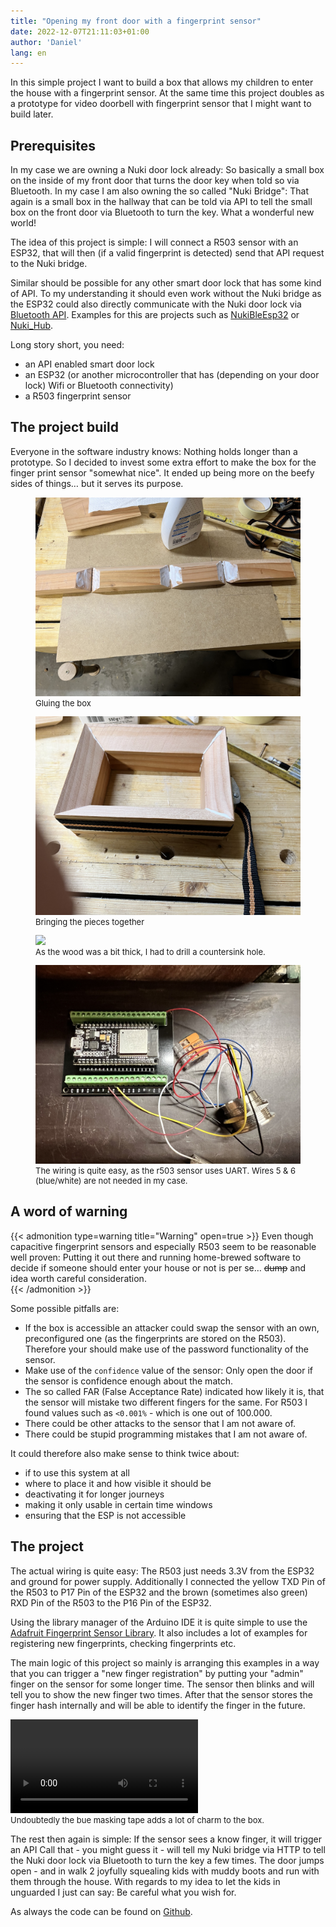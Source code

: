 ```yaml
---
title: "Opening my front door with a fingerprint sensor"
date: 2022-12-07T21:11:03+01:00
author: 'Daniel'
lang: en
---
```


In this simple project I want to build a box that allows my children to enter the house with a fingerprint sensor. At the same time this project doubles as a prototype for video doorbell with fingerprint sensor that I might want to build later.

## Prerequisites
In my case we are owning a Nuki door lock already: So basically a small box on the inside of my front door that turns the door key when told so via Bluetooth. In my case I am also owning the so called "Nuki Bridge": That again is a small box in the hallway that can be told via API to tell the small box on the front door via Bluetooth to turn the key. What a wonderful new world!

The idea of this project is simple: I will connect a R503 sensor with an ESP32, that will then (if a valid fingerprint is detected) send that API request to the Nuki bridge.

Similar should be possible for any other smart door lock that has some kind of API. To my understanding it should even work without the Nuki bridge as the ESP32 could also directly communicate with the Nuki door lock via [Bluetooth API](https://developer.nuki.io/page/nuki-smart-lock-api-2/2). Examples for this are projects such as [NukiBleEsp32](https://github.com/I-Connect/NukiBleEsp32) or [Nuki_Hub](https://github.com/technyon/nuki_hub).

Long story short, you need:
- an API enabled smart door lock
- an ESP32 (or another microcontroller that has (depending on your door lock) Wifi or Bluetooth connectivity)
- a R503 fingerprint sensor

## The project build
Everyone in the software industry knows: Nothing holds longer than a prototype. So I decided to invest some extra effort to make the box for the finger print sensor "somewhat nice". It ended up being more on the beefy sides of things… but it serves its purpose.

<div class="gallery-grid">
<figure style="font-size:small;">
  <img src="/images/fingerprint/gluing.jpeg" style="">
  <figcaption>Gluing the box</figcaption>
</figure>

<figure style="font-size:small;">
  <img src="/images/fingerprint/glued.jpeg" style="">
  <figcaption>Bringing the pieces together</figcaption>
</figure>


<figure style="font-size:small;">
  <img src="/images/fingerprint/cover.jpeg" style="">
  <figcaption>As the wood was a bit thick, I had to drill a countersink hole.</figcaption>
</figure>


<figure style="font-size:small;">
  <img src="/images/fingerprint/board.jpeg" style="">
  <figcaption>The wiring is quite easy, as the r503 sensor uses UART. Wires 5 & 6 (blue/white) are not needed in my case.</figcaption>
</figure>
</div>

## A word of warning
{{< admonition type=warning title="Warning" open=true >}}
Even though capacitive fingerprint sensors and especially R503 seem to be reasonable well proven: Putting it out there and running home-brewed software to decide if someone should enter your house or not is per se… ~~dump~~ and idea worth careful consideration.  
{{< /admonition >}}

Some possible pitfalls are:
- If the box is accessible an attacker could swap the sensor with an own, preconfigured one (as the fingerprints are stored on the R503). Therefore your should make use of the password functionality of the sensor.
- Make use of the `confidence` value of the sensor: Only open the door if the sensor is confidence enough about the match.
- The so called FAR (False Acceptance Rate) indicated how likely it is, that the sensor will mistake two different fingers for the same. For R503 I found values such as `<0.001%` - which is one out of 100.000.
- There could be other attacks to the sensor that I am not aware of.
- There could be stupid programming mistakes that I am not aware of.

It could therefore also make sense to think twice about:
- if to use this system at all
- where to place it and how visible it should be
- deactivating it for longer journeys
- making it only usable in certain time windows
- ensuring that the ESP is not accessible


## The project
The actual wiring is quite easy: The R503 just needs 3.3V from the ESP32 and ground for power supply. Additionally I connected the yellow TXD Pin of the R503 to P17 Pin of the ESP32 and the brown (sometimes also green) RXD Pin of the R503 to the P16 Pin of the ESP32.

Using the library manager of the Arduino IDE it is quite simple to use the [Adafruit Fingerprint Sensor Library](https://github.com/adafruit/Adafruit-Fingerprint-Sensor-Library/). It also includes a lot of examples for registering new fingerprints, checking fingerprints etc.

The main logic of this project so mainly is arranging this examples in a way that you can trigger a "new finger registration" by putting your "admin" finger on the sensor for some longer time. The sensor then blinks and will tell you to show the new finger two times. After that the sensor stores the finger hash internally and will be able to identify the finger in the future. 

<figure style="font-size:small;width:640px;margin:auto">
<video width="300" controls>
  <source src="/images/fingerprint/door2.mov" type="video/mp4">
</video>  <figcaption>Undoubtedly the bue masking tape adds a lot of charm to the box.</figcaption>
</figure>


The rest then again is simple: If the sensor sees a know finger, it will trigger an API Call that - you might guess it - will tell my Nuki bridge via HTTP to tell the Nuki door lock via Bluetooth to turn the key a few times. The door jumps open - and in walk 2 joyfully squealing kids with muddy boots and run with them through the house. With regards to my idea to let the kids in unguarded I just can say: Be careful what you wish for.

As always the code can be found on [Github](https://github.com/dnoegel/fingerprint-doorlock).
